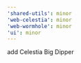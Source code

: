 ```yaml
---
'shared-utils': minor
'web-celestia': minor
'web-wormhole': minor
'ui': minor
---
```


add Celestia Big Dipper
